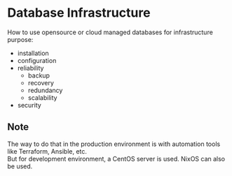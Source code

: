 # Database Infrastructure
How to use opensource or cloud managed databases for infrastructure purpose:
- installation
- configuration
- reliability
  - backup
  - recovery
  - redundancy
  - scalability
- security
## Note
The way to do that in the production environment is with automation tools like Terraform, Ansible, etc.\
But for development environment, a CentOS server is used. NixOS can also be used. 
